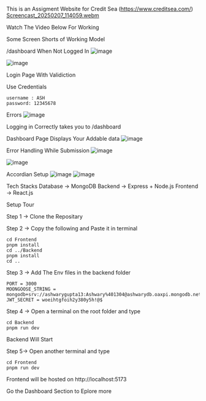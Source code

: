 This is an Assigment Website for Credit Sea (https://www.creditsea.com/)
[Screencast_20250207_114059.webm](https://github.com/user-attachments/assets/9a807593-b95a-4410-82e2-be8537b84813)

Watch The Video Below For Working



Some Screen Shorts of Working Model

/dashboard When Not Logged In
![image](https://github.com/user-attachments/assets/cffc73c7-965c-4aa7-bd3c-8b8508c1218e)

![image](https://github.com/user-attachments/assets/918c9214-879b-42b7-8668-158581149289)

Login Page With Validiction

Use Credentials 
```
username : ASH
password: 12345678
```
Errors
![image](https://github.com/user-attachments/assets/e4dbb0f8-4494-4b76-a5f7-83a442cc0d2c)

Logging in Correctly takes you to /dashboard

Dashboard Page Displays Your Addable data
![image](https://github.com/user-attachments/assets/0d88b3e6-2315-45fc-8e14-6a20ea3623cc)

Error Handling While Submission
![image](https://github.com/user-attachments/assets/0206f1c7-6837-4914-b672-a1936e3f6a24)

![image](https://github.com/user-attachments/assets/a47fed5a-31cf-4c62-82bc-a0eb5abd0a76)

Accordian Setup
![image](https://github.com/user-attachments/assets/762f262c-55cd-45a1-afeb-ee46f4a551da)
![image](https://github.com/user-attachments/assets/bd37347e-e20a-4932-a6e0-be47b22461bf)

Tech Stacks
Database -> MongoDB
Backend -> Express + Node.js
Frontend -> React.js

Setup Tour

Step 1 -> Clone the Repositary

Step 2 -> Copy the following and Paste it in terminal

```
cd Frontend
pnpm install
cd ../Backend
pnpm install
cd ..
```

Step 3 -> Add The Env files in the backend folder 

```
PORT = 3000
MOONGOOSE_STRING = mongodb+srv://ashwarygupta13:Ashwary%401304@ashwarydb.oaxpi.mongodb.net/CreditSea
JWT_SECRET = woeihtgfoih2y380y5h!@$
```

Step 4 -> Open a terminal on the root folder and type
```
cd Backend
pnpm run dev
```
Backend Will Start

Step 5-> Open another terminal and type
```
cd Frontend
pnpm run dev
```
Frontend will be hosted on http://localhost:5173

Go the Dashboard Section to Eplore more



